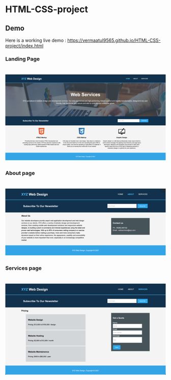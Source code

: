 # HTML-CSS-project


## Demo
Here is a working live demo :  https://vermaatul9565.github.io/HTML-CSS-project/index.html
### Landing Page
# ![HTML-CSS-project](https://github.com/vermaatul9565/HTML-CSS-project/blob/206abec1218dd107d1b972c64cc45c0b790ad4ea/home_page_shot.png)
### About page
# ![HTML-CSS-project](https://github.com/vermaatul9565/HTML-CSS-project/blob/e8a7ae24725a6f169276de8680e95ec237a4a984/about_shot.png)
### Services page
# ![HTML-CSS-project](https://github.com/vermaatul9565/HTML-CSS-project/blob/e8a7ae24725a6f169276de8680e95ec237a4a984/services_shot.png)



